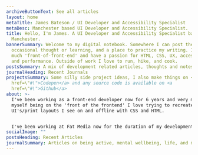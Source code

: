 ```yaml
---
archiveButtonText: See all articles
layout: home
metaTitle: James Bateson / UI Developer and Accessibility Specialist
metaDesc: Manchester based UI Developer and Accessibility Specialist.
title: Hello, I'm James. A UI Developer and Accessibility Specialist based in
  Manchester.
bannerSummary: Welcome to my digital notebook. Somewhere I can post the
  occasional thought or learning, and a place to practice my writing. I'm very
  much 'front-of-front-end' and have a passion for HTML, CSS, UX, accessibility,
  and performance. Outside of work I love to run, hike, and cook.
postsSummary: A mix of development related articles, thoughts and notes.
journalHeading: Recent Journals
projectsSummary: Some silly side project ideas, I also make things on <a
  href=\"#\">Codepen</a> and any source code is available on <a
  href=\"#\">Github</a>
about: >-
  I've been working as a front-end developer now for 6 years and very much see
  myself being on the 'front of the frontend' I love trying to recreate
  UI's/print layouts I see on and offline with CSS and HTML.


  I've been working at Fat Media now for the duration of my development career and live and work in Lancaster.
socialImage: ""
postsHeading: Recent Articles
journalSummary: Articles on being active, mental wellbeing, life, and more.
---
```

